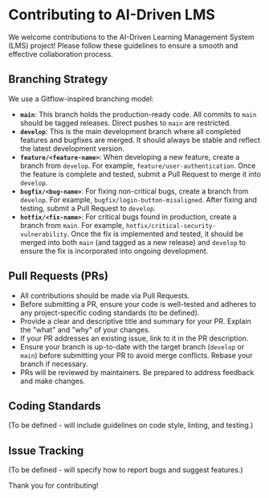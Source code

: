 # Contributing to AI-Driven LMS

We welcome contributions to the AI-Driven Learning Management System (LMS) project! Please follow these guidelines to ensure a smooth and effective collaboration process.

## Branching Strategy

We use a Gitflow-inspired branching model:

- **`main`**: This branch holds the production-ready code. All commits to `main` should be tagged releases. Direct pushes to `main` are restricted.
- **`develop`**: This is the main development branch where all completed features and bugfixes are merged. It should always be stable and reflect the latest development version.
- **`feature/<feature-name>`**: When developing a new feature, create a branch from `develop`. For example, `feature/user-authentication`. Once the feature is complete and tested, submit a Pull Request to merge it into `develop`.
- **`bugfix/<bug-name>`**: For fixing non-critical bugs, create a branch from `develop`. For example, `bugfix/login-button-misaligned`. After fixing and testing, submit a Pull Request to `develop`.
- **`hotfix/<fix-name>`**: For critical bugs found in production, create a branch from `main`. For example, `hotfix/critical-security-vulnerability`. Once the fix is implemented and tested, it should be merged into both `main` (and tagged as a new release) and `develop` to ensure the fix is incorporated into ongoing development.

## Pull Requests (PRs)

- All contributions should be made via Pull Requests.
- Before submitting a PR, ensure your code is well-tested and adheres to any project-specific coding standards (to be defined).
- Provide a clear and descriptive title and summary for your PR. Explain the "what" and "why" of your changes.
- If your PR addresses an existing issue, link to it in the PR description.
- Ensure your branch is up-to-date with the target branch (`develop` or `main`) before submitting your PR to avoid merge conflicts. Rebase your branch if necessary.
- PRs will be reviewed by maintainers. Be prepared to address feedback and make changes.

## Coding Standards

(To be defined - will include guidelines on code style, linting, and testing.)

## Issue Tracking

(To be defined - will specify how to report bugs and suggest features.)

Thank you for contributing!
